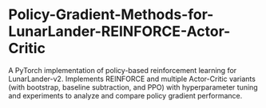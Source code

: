 # Policy-Gradient-Methods-for-LunarLander-REINFORCE-Actor-Critic
A PyTorch implementation of policy-based reinforcement learning for LunarLander-v2. Implements REINFORCE and multiple Actor-Critic variants (with bootstrap, baseline subtraction, and PPO) with hyperparameter tuning and experiments to analyze and compare policy gradient performance.

